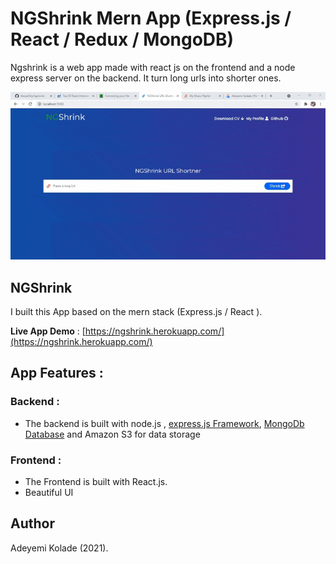 # NGShrink Mern App (Express.js / React / Redux / MongoDB)

Ngshrink is a web app made with react js on the frontend and a
node express server on the backend. It turn long urls into
shorter ones.

![Advice Box](./url_react/public/ngshrink.gif)

## NGShrink

I built this App based on the mern stack (Express.js / React ).

**Live App Demo** : [https://ngshrink.herokuapp.com/](https://ngshrink.herokuapp.com/)

## App Features :

### Backend :

- The backend is built with node.js , [express.js Framework](https://expressjs.com/), [MongoDb Database](https://www.digitalocean.com/products/managed-databases-mongodb/) and Amazon S3 for data storage

### Frontend :

- The Frontend is built with React.js.
- Beautiful UI

## <a name="author"></a> Author

Adeyemi Kolade (2021).

